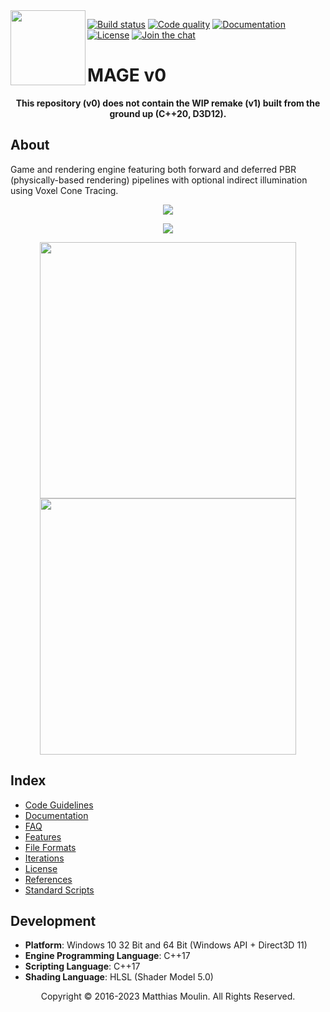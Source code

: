<img align="left" src="https://github.com/matt77hias/MAGE-v0-Meta/blob/master/res/MAGE.png" width="120px"/>

[![Build status][actions-svg]][actions] [![Code quality][codacy-svg]][codacy] [![Documentation][documentation-svg]][documentation] [![License][license-svg]][license] [![Join the chat][gitter-svg]][gitter]

[actions-svg]:       https://github.com/matt77hias/MAGE-v0/workflows/Contribution/badge.svg?branch=master
[codacy-svg]:        https://api.codacy.com/project/badge/Grade/9d2719c91eb445fd916fd07bdeff098d
[documentation-svg]: https://img.shields.io/badge/docs-doxygen-blue.svg
[license-svg]:       https://img.shields.io/badge/license-GPL%203.0-blue.svg
[gitter-svg]:        https://badges.gitter.im/mage_dev/community.svg

[actions]:           https://github.com/matt77hias/MAGE-v0/actions?query=workflow%3AContribution
[codacy]:            https://www.codacy.com/app/matt77hias/MAGE?utm_source=github.com&amp;utm_medium=referral&amp;utm_content=matt77hias/MAGE&amp;utm_campaign=Badge_Grade
[documentation]:     https://matt77hias.github.io/MAGE-v0-Doc
[license]:           LICENSE.txt
[gitter]:            https://gitter.im/mage_dev/community

# MAGE v0

<p align="center"><b>This repository (v0) does not contain the WIP remake (v1) built from the ground up (C++20, D3D12).</b></p>

## About
Game and rendering engine featuring both forward and deferred PBR (physically-based rendering) pipelines with optional indirect illumination using Voxel Cone Tracing.

<p align="center"><img src="https://github.com/matt77hias/MAGE-v0-Meta/blob/master/res/Example.png"></p>
<p align="center"><img src="https://github.com/matt77hias/MAGE-v0-Meta/blob/master/res/Example 4.png"></p>
<p align="center"><img src="https://github.com/matt77hias/MAGE-v0-Meta/blob/master/res/Example 2.png" width="410"><img src="https://github.com/matt77hias/MAGE-v0-Meta/blob/master/res/Example 3.png" width="410"></p>

## Index
* [Code Guidelines](MAGE/Meta/CodeGuidelines.md)
* [Documentation](https://matt77hias.github.io/MAGE-v0-Doc/MAGE-Doc/html/index.html)
* [FAQ](MAGE/Meta/FrequentlyAskedQuestions.md)
* [Features](MAGE/Meta/Features.md)
* [File Formats](MAGE/Meta/FileFormats.md)
* [Iterations](MAGE/Meta/Iterations.md)
* [License](https://raw.githubusercontent.com/matt77hias/MAGE-v0/master/LICENSE.txt)
* [References](MAGE/Meta/References.md)
* [Standard Scripts](MAGE/Meta/StandardScripts.md)

## Development
* **Platform**: Windows 10 32 Bit and 64 Bit (Windows API + Direct3D 11)
* **Engine Programming Language**: C++17
* **Scripting Language**: C++17
* **Shading Language**: HLSL (Shader Model 5.0)


<p align="center">Copyright © 2016-2023 Matthias Moulin. All Rights Reserved.</p>
